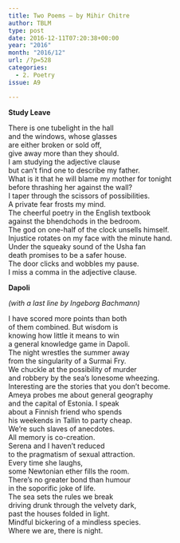 ```yaml
---
title: Two Poems – by Mihir Chitre
author: TBLM
type: post
date: 2016-12-11T07:20:38+00:00
year: "2016"
month: "2016/12"
url: /?p=528
categories:
  - 2. Poetry
issue: A9

---
```

**Study Leave**

There is one tubelight in the hall  
and the windows, whose glasses  
are either broken or sold off,  
give away more than they should.  
I am studying the adjective clause  
but can&#8217;t find one to describe my father.  
What is it that he will blame my mother for tonight  
before thrashing her against the wall?  
I taper through the scissors of possibilities.  
A private fear frosts my mind.  
The cheerful poetry in the English textbook  
against the bhendchods in the bedroom.  
The god on one-half of the clock unsells himself.  
Injustice rotates on my face with the minute hand.  
Under the squeaky sound of the Usha fan  
death promises to be a safer house.  
The door clicks and wobbles my pause.  
I miss a comma in the adjective clause.

**Dapoli**

_(with a last line by Ingeborg Bachmann)_

I have scored more points than both  
of them combined. But wisdom is  
knowing how little it means to win  
a general knowledge game in Dapoli.  
The night wrestles the summer away  
from the singularity of a Surmai Fry.  
We chuckle at the possibility of murder  
and robbery by the sea&#8217;s lonesome wheezing.  
Interesting are the stories that you don&#8217;t become.  
Ameya probes me about general geography  
and the capital of Estonia. I speak  
about a Finnish friend who spends  
his weekends in Tallin to party cheap.  
We&#8217;re such slaves of anecdotes.  
All memory is co-creation.  
Serena and I haven&#8217;t reduced  
to the pragmatism of sexual attraction.  
Every time she laughs,  
some Newtonian ether fills the room.  
There&#8217;s no greater bond than humour  
in the soporific joke of life.  
The sea sets the rules we break  
driving drunk through the velvety dark,  
past the houses folded in light.  
Mindful bickering of a mindless species.  
Where we are, there is night.
